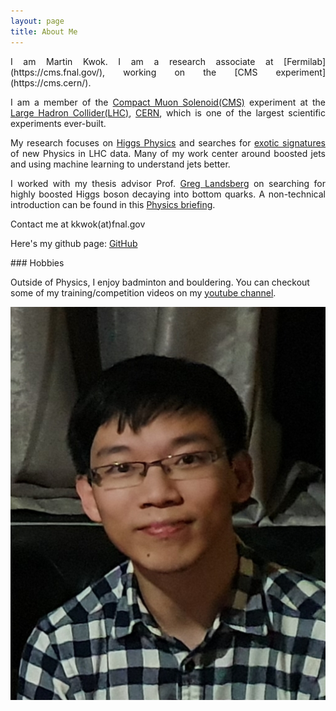 ```yaml
---
layout: page
title: About Me 
---
```


<div class="row">
  <div class="col-sm-8">

<div style="text-align:justify"> 
I am Martin Kwok. I am a research associate at [Fermilab](https://cms.fnal.gov/), working on the [CMS experiment](https://cms.cern/).
 
I am a member of the [Compact Muon Solenoid(CMS)](https://home.cern/science/experiments/cms) experiment at the 
[Large Hadron Collider(LHC)](https://home.cern/science/accelerators/large-hadron-collider), [CERN](https://home.cern/),
which is one of the largest scientific experiments ever-built.

My research focuses on [Higgs Physics](https://cms.cern/physics/cms-higgs-results)
 and searches for [exotic signatures](https://twiki.cern.ch/twiki/bin/view/CMSPublic/PhysicsResultsEXO)
 of new Physics in LHC data.
Many of my work center around boosted jets and using machine learning to understand jets better.

I worked with my thesis advisor Prof. [Greg Landsberg](https://vivo.brown.edu/display/glandsbe) on 
searching for highly boosted Higgs boson decaying into bottom quarks.
A non-technical introduction can be found in this [Physics briefing](https://cms.cern/news/boosting-unknown-highest-energy-higgs-bosons).

Contact me at kkwok(at)fnal.gov 

Here's my github page: [GitHub](https://github.com/kakwok)
 </div> 
### Hobbies
 
Outside of Physics, I enjoy badminton and bouldering.
You can checkout some of my training/competition videos on my [youtube channel](https://www.youtube.com/channel/UCGwNLWPxcvd0WQ90B1XxueA/).
</div>
  <div class="col-sm-4">
  <img align='right' src="/assets/images/propic.jpg">
  </div>
</div>

